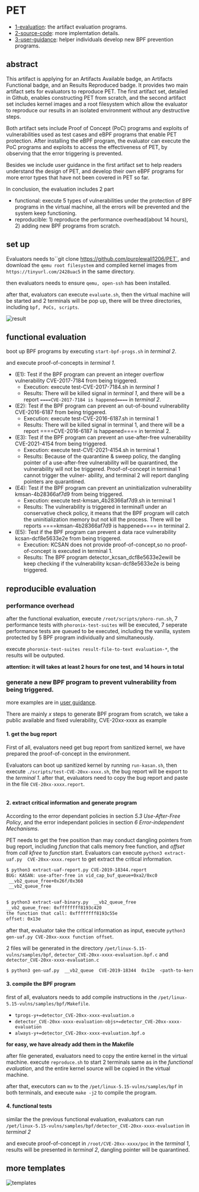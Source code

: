 # PET

- [1-evaluation](./1-evaluation/): the artifact evaluation programs.
- [2-source-code](./2-source-code/): more implemtation details.
- [3-user-guidance](./3-user-guidance/): helper individuals develop new BPF prevention programs.

## abstract
<!-- This artifact is applying for a **"Artifacts Available" badge**. The artifact consists of three key components: evaluation programs, user guidance, and source code. These components are designed to provide a comprehensive understanding of our work and assist in the evaluation process. And the artifact evaluation mainly focuses on the effectiveness of the BPF prevention programs.

The evaluation programs included in the artifact are BPF prevention programs, Proofs-of-concepts, and compiled kernel images. These programs are intended to be run in the qemu virtual machine with the compiled kernel. By running the Proofs-of-concepts under the protection of the BPF prevention programs, evaluators can assess their effectiveness in preventing errors.

Furthermore, the artifact includes comprehensive user guidance. This guidance is meant to help individuals grasp the process of developing their own error prevention programs based on fuzz reports. It provides detailed instructions and explanations to support researchers in their own investigations.

Lastly, the artifact contains the source code. This encompasses a significant portion of the code used in our research, allowing researchers to delve deeper into the implementation details and potentially build upon our work.

In summary, the artifact provides valuable insights to enhance researchers' understanding of our work and facilitate further investigation of the PET framework.  -->

This artifact is applying for an Artifacts Available badge, an Artifacts Functional badge, and an Results Reproduced badge. It provides two main artifact sets for evaluators to reproduce PET. The first artifact set, detailed in Github, enables constructing PET from scratch, and the second artifact set includes kernel images and a root filesystem which allow the evaluator to reproduce our results in an isolated environment without any destructive steps.

Both artifact sets include Proof of Concept (PoC) programs and exploits of vulnerabilities used as test cases and eBPF programs that enable PET protection. After installing the eBPF program, the evaluator can execute the PoC programs and exploits to access the effectiveness of PET, by observing that the error triggering is prevented.

Besides we include user guidance in the first artifact set to help readers understand the design of PET, and develop their own eBPF programs for more error types that have not been covered in PET so far.

In conclusion, the evaluation includes 2 part
- functional: execute 5 types of vulnerabilities under the protection of BPF programs in the virtual machine, all the errors will be prevented and the system keep functioning.
- reproducible: 1) reproduce the performance overhead(about 14 hours), 2) adding new BPF programs from scratch.


## set up
Evaluators needs to``git clone https://github.com/purplewall1206/PET`, and download the `qemu root filesystem` and compiled kernel images from `https://tinyurl.com/2428uac5` in the same directory.

then evaluators needs to ensure `qemu, open-ssh` has been installed.

after that, evaluators can execute `evaluate.sh`, then the virtual machine will be started and 2 terminals will be pop up, there will be three
directories, including `bpf, PoCs, scripts`.

![result](./figs/fig-results.png)

## functional evaluation

boot up BPF programs by executing `start-bpf-progs.sh` in *terminal 2*.

and execute proof-of-concepts in *terminal 1*.

- (E1): Test if the BPF program can prevent an integer overflow vulnerability CVE-2017-7184 from being triggered.
    - Execution: execute test-CVE-2017-7184.sh in *terminal 1*
    - Results: There will be killed signal in *terminal 1*, and there will be a report `====CVE-2017-7184 is happened====` in *terminal 2*.
- (E2): Test if the BPF program can prevent an out-of-bound vulnerability CVE-2016-6187 from being triggered.
    - Execution: execute test-CVE-2016-6187.sh in terminal 1
    - Results: There will be killed signal in terminal 1, and there will be a report ====CVE-2016-6187 is happened==== in terminal 2.
- (E3): Test if the BPF program can prevent an use-after-free vulnerability CVE-2021-4154 from being triggered.
    - Execution: execute test-CVE-2021-4154.sh in terminal 1
    - Results: Because of the quarantine & sweep policy, the dangling pointer of a use-after-free vulnerability will be quarantined, the vulnerability will not be triggered. Proof-of-concept in terminal 1 cannot trigger the vulner- ability, and terminal 2 will report dangling pointers are quarantined.
- (E4): Test if the BPF program can prevent an uninitialization vulnerability kmsan-4b28366af7d9 from being triggered.
    - Execution: execute test-kmsan_4b28366af7d9.sh in terminal 1
    - Results: The vulnerability is triggered in terminal1 under an conservative check policy, it means that the BPF program will catch the uninitialization memory but not kill the process. There will be reports ====kmsan-4b28366af7d9 is happened==== in terminal 2.
- (E5): Test if the BPF program can prevent a data race vulnerability kcsan-dcf8e5633e2e from being triggered.
    - Execution: KCSAN does not provide proof-of-concept,so no proof-of-concept is executed in terminal 1.
    - Results: The BPF program detector_kcsan_dcf8e5633e2ewill be keep checking if the vulnerability kcsan-dcf8e5633e2e is being triggered.



## reproducible evaluation

### performance overhead

after the functional evaluation, execute `/root/scripts/phoro-run.sh`, 7 performance tests with `phoronix-test-suites` will be executed, 7 seperate performance tests are queued to be executed, including the vanilla, system protected by 5 BPF program individually and simultaneously.

execute `phoronix-test-suites result-file-to-text evaluation-*`, the results will be outputed.

**attention: it will takes at least 2 hours for one test, and 14 hours in total** 


### generate a new BPF program to prevent vulnerability from being triggered.

more examples are in [user guidance](./2-).

There are mainly *x* steps to generate BPF program from scratch, we take a public available and fixed vulerability, CVE-20xx-xxxx as example

#### 1. get the bug report

First of all, evaluators need get bug report from sanitized kernel, we have prepared the proof-of-concept in the environment.

Evaluators can boot up sanitized kernel by running `run-kasan.sh`, then execute `./scripts/test-CVE-20xx-xxxx.sh`, the bug report will be export to the *terminal 1*.
after that, evaluators need to copy the bug report and paste in the file `CVE-20xx-xxxx.report`.

```

```


#### 2. extract critical information and generate program

According to the error dependant policies in section *5.3 Use-After-Free Policy*, and the error independant policies in section *6 Error-independent Mechanisms*.

PET needs to get the free position than may conduct dangling pointers from bug report, including *function* that calls memory free function, and *offset* from *call kfree* to *function* start.
Evaluators can execute `python3 extract-uaf.py  CVE-20xx-xxxx.report` to get extract the critical information.
```sh
$ python3 extract-uaf-report.py CVE-2019-18344.report 
BUG: KASAN: use-after-free in vid_cap_buf_queue+0xa2/0xc0
 __vb2_queue_free+0x26f/0x360
 __vb2_queue_free


$ python3 extract-uaf-binary.py  __vb2_queue_free
__vb2_queue_free: 0xffffffff8193c420
the function that call: 0xffffffff8193c55e
offset: 0x13e
```

after that, evaluator take the critical information as input, execute `python3 gen-uaf.py CVE-20xx-xxxx function offset`.

2 files will be generated in the directory `/pet/linux-5.15-vulns/samples/bpf`, `detector_CVE-20xx-xxxx-evaluation.bpf.c` and `detector_CVE-20xx-xxxx-evaluation.c`

```sh
$ python3 gen-uaf.py  __vb2_queue  CVE-2019-18344  0x13e  <path-to-kernel>/sample/bpf
```

#### 3. compile the BPF program

first of all, evaluators needs to add compile instructions in the `/pet/linux-5.15-vulns/samples/bpf/Makefile`.
- `tprogs-y+=detector_CVE-20xx-xxxx-evaluation.o`
- `detector_CVE-20xx-xxxx-evaluation-objs+=detector_CVE-20xx-xxxx-evaluation`
- `always-y+=detector_CVE-20xx-xxxx-evaluation.bpf.o`

**for easy, we have already add them in the Makefile**

after file generated, evaluators need to copy the entire kernel in the virtual machine. 
execute `reproduce.sh` to start 2 terminals same as in the *functional evaluation*, and the entire kernel source will be copied in the virtual machine.

after that, executors can `mv` to the `/pet/linux-5.15-vulns/samples/bpf` in both terminals, and execute `make -j2` to compile the program.


#### 4. functional tests

similar the the previous functional evaluation, evaluators can run `/pet/linux-5.15-vulns/samples/bpf/detector_CVE-20xx-xxxx-evaluation` in *terminal 2*

and execute proof-of-concept in `/root/CVE-20xx-xxxx/poc` in the *terminal 1*, results will be presented in *terminal 2*, dangling pointer will be quarantined.


## more templates

![templates](./3-user-guidance/bpf_detector-22_page-0001.jpg)